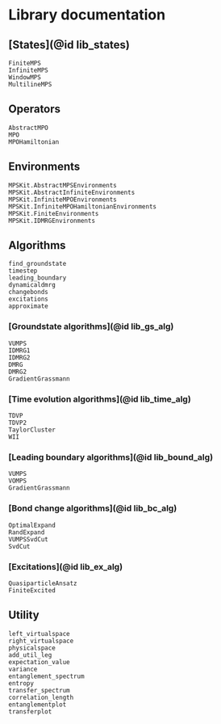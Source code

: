 # Library documentation

## [States](@id lib_states)
```@docs
FiniteMPS
InfiniteMPS
WindowMPS
MultilineMPS
```

## Operators
```@docs
AbstractMPO
MPO
MPOHamiltonian
```

## Environments
```@docs
MPSKit.AbstractMPSEnvironments
MPSKit.AbstractInfiniteEnvironments
MPSKit.InfiniteMPOEnvironments
MPSKit.InfiniteMPOHamiltonianEnvironments
MPSKit.FiniteEnvironments
MPSKit.IDMRGEnvironments
```

## Algorithms
```@docs
find_groundstate
timestep
leading_boundary
dynamicaldmrg
changebonds
excitations
approximate
```

### [Groundstate algorithms](@id lib_gs_alg)
```@docs
VUMPS
IDMRG1
IDMRG2
DMRG
DMRG2
GradientGrassmann
```

### [Time evolution algorithms](@id lib_time_alg)
```@docs
TDVP
TDVP2
TaylorCluster
WII
```

### [Leading boundary algorithms](@id lib_bound_alg)
```@docs
VUMPS
VOMPS
GradientGrassmann
```

### [Bond change algorithms](@id lib_bc_alg)
```@docs
OptimalExpand
RandExpand
VUMPSSvdCut
SvdCut
```

### [Excitations](@id lib_ex_alg)
```@docs
QuasiparticleAnsatz
FiniteExcited
```

## Utility
```@docs
left_virtualspace
right_virtualspace
physicalspace
add_util_leg
expectation_value
variance
entanglement_spectrum
entropy
transfer_spectrum
correlation_length
entanglementplot
transferplot
```
